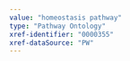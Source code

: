 ```yaml
---
value: "homeostasis pathway"
type: "Pathway Ontology"
xref-identifier: "0000355"
xref-dataSource: "PW"
---
```

